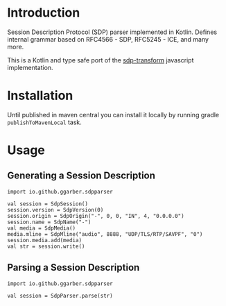 # Introduction

Session Description Protocol (SDP) parser implemented in Kotlin.  Defines internal grammar based on RFC4566 - SDP, RFC5245 - ICE, and many more.

This is a Kotlin and type safe port of the [sdp-transform](https://github.com/clux/sdp-transform) javascript implementation.

# Installation

Until published in maven central you can install it locally by running gradle `publishToMavenLocal` task.

# Usage

## Generating a Session Description

```
import io.github.ggarber.sdpparser

val session = SdpSession()
session.version = SdpVersion(0)
session.origin = SdpOrigin("-", 0, 0, "IN", 4, "0.0.0.0")
session.name = SdpName("-")
val media = SdpMedia()
media.mline = SdpMline("audio", 8888, "UDP/TLS/RTP/SAVPF", "0")
session.media.add(media)
val str = session.write()
```

## Parsing a Session Description

```
import io.github.ggarber.sdpparser

val session = SdpParser.parse(str)
```
